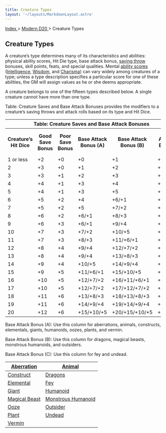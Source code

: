 ```yaml
---
title: Creature Types
layout: '~/layouts/MarkdownLayout.astro'
---
```


[ Index ](/) > [ Modern D20 ](/modern.d20.srd) > Creature Types

## Creature Types

A creature’s type determines many of its characteristics and abilities:
physical ability scores, Hit Die type, base attack bonus, [saving throw](/modern.d20.srd/basics/saving.throws) bonuses, skill points, feats, and
special qualities. Mental [ability scores](/modern.d20.srd/basics/ability.scores)
([Intelligence](/modern.d20.srd/basics/ability.scores),
[Wisdom](/modern.d20.srd/basics/ability.scores), and
[Charisma](/modern.d20.srd/basics/ability.scores)) can vary widely among
creatures of a type; unless a type description specifies a particular score
for one of these abilities, the GM will assign values as he or she deems
appropriate.

A creature belongs to one of the fifteen types described below. A single
creature cannot have more than one type.

Table: Creature Saves and Base Attack Bonuses provides the modifiers to a
creature’s saving throws and attack rolls based on its type and Hit Dice.


<table><tr><th colspan="6"> Table: Creature Saves and Base Attack Bonuses</th> </tr><tr><th> Creature’s Hit Dice</th><th> Good Save Bonus</th><th> Poor Save Bonus</th><th> Base Attack Bonus (A)</th><th> Base Attack Bonus (B)</th><th> Base Attack Bonus (C) </th></tr> <tr><td>1 or less</td><td> +2</td><td> +0</td><td> +0</td><td> +1</td><td> +0 </td></tr><tr class="shaded"><td>2</td><td> +3</td><td> +0</td><td> +1</td><td> +2</td><td> +0 </td></tr><tr><td>3</td><td> +3</td><td> +1</td><td> +2</td><td> +3</td><td> +1 </td></tr><tr class="shaded"><td>4</td><td> +4</td><td> +1</td><td> +3</td><td> +4</td><td> +1 </td></tr><tr><td>5</td><td> +4</td><td> +1</td><td> +3</td><td> +5</td><td> +2 </td></tr><tr class="shaded"><td>6</td><td> +5</td><td> +2</td><td> +4</td><td> +6/+1</td><td> +2 </td></tr><tr><td>7</td><td> +5</td><td> +2</td><td> +5</td><td> +7/+2</td><td> +3 </td></tr><tr class="shaded"><td>8</td><td> +6</td><td> +2</td><td> +6/+1</td><td> +8/+3</td><td> +4 </td></tr><tr><td>9</td><td> +6</td><td> +3</td><td> +6/+1</td><td> +9/+4</td><td> +4 </td></tr><tr class="shaded"><td>10</td><td> +7</td><td> +3</td><td> +7/+2</td><td> +10/+5</td><td> +5 </td></tr><tr><td>11</td><td> +7</td><td> +3</td><td> +8/+3</td><td> +11/+6/+1</td><td> +5 </td></tr><tr class="shaded"><td>12</td><td> +8</td><td> +4</td><td> +9/+4</td><td> +12/+7/+2</td><td> +6/+1 </td></tr><tr><td>13</td><td> +8</td><td> +4</td><td> +9/+4</td><td> +13/+8/+3</td><td> +6/+1 </td></tr><tr class="shaded"><td>14</td><td> +9</td><td> +4</td><td> +10/+5</td><td> +14/+9/+4</td><td> +7/+2 </td></tr><tr><td>15</td><td> +9</td><td> +5</td><td> +11/+6/+1</td><td> +15/+10/+5</td><td> +7/+2 </td></tr><tr class="shaded"><td>16</td><td> +10</td><td> +5</td><td> +12/+7/+2</td><td> +16/+11/+6/+1</td><td> +8/+3 </td></tr><tr><td>17</td><td> +10</td><td> +5</td><td> +12/+7/+2</td><td> +17/+12/+7/+2</td><td> +8/+3 </td></tr><tr class="shaded"><td>18</td><td> +11</td><td> +6</td><td> +13/+8/+3</td><td> +18/+13/+8/+3</td><td> +9/+4 </td></tr><tr><td>19</td><td> +11</td><td> +6</td><td> +14/+9/+4</td><td> +19/+14/+9/+4</td><td> +9/+4 </td></tr><tr class="shaded"><td>20</td><td> +12</td><td> +6</td><td> +15/+10/+5</td><td> +20/+15/+10/+5</td><td> +10/+5 </td></tr></table>


Base Attack Bonus (A): Use this column for aberrations, animals, constructs,
elementals, giants, humanoids, oozes, plants, and vermin.

Base Attack Bonus (B): Use this column for dragons, magical beasts, monstrous
humanoids, and outsiders.

Base Attack Bonus (C): Use this column for fey and undead.

| [Aberration](/modern.d20.srd/creature.types/aberration) | [Animal](/modern.d20.srd/creature.types/animal) |
|---|---|
| [Construct](/modern.d20.srd/creature.types/construct) | [Dragons](/modern.d20.srd/creature.types/dragons) |
| [Elemental](/modern.d20.srd/creature.types/elemental) | [Fey](/modern.d20.srd/creature.types/fey) |
| [Giant](/modern.d20.srd/creature.types/giant) | [Humanoid](/modern.d20.srd/creature.types/humanoid) |
| [Magical Beast](/modern.d20.srd/creature.types/magical.beast) | [Monstrous Humanoid](/modern.d20.srd/creature.types/monstrous.humanoid) |
| [Ooze](/modern.d20.srd/creature.types/ooze) | [Outsider](/modern.d20.srd/creature.types/outsider) |
| [Plant](/modern.d20.srd/creature.types/plant) | [Undead](/modern.d20.srd/creature.types/undead) |
| [Vermin](/modern.d20.srd/creature.types/vermin) |
